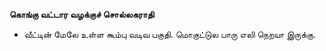 **கொங்கு வட்டார வழக்குச் சொல்லகராதி**
- வீட்டின் மேலே உள்ள கூம்பு வடிவ பகுதி. மொகுட்டுல பாரு எலி நெறயா இருக்கு.

